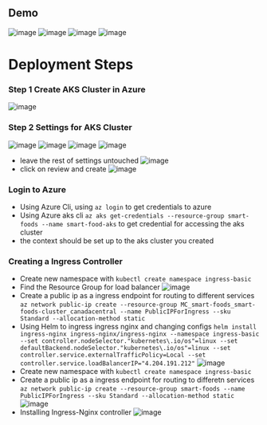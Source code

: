 ## Demo
![image](images/demo-img-0.png)
![image](images/demo-img-1.png)
![image](images/demo-img-2.png)
![image](images/demo-img-3.png)

# Deployment Steps

### Step 1 Create AKS Cluster in Azure

![image](images/createakscluster.png)

### Step 2 Settings for AKS Cluster

![image](images/settings-basic-1.png)
![image](images/settings-basic-2.png)
![image](images/settings-integration.png)
![image](images/settings-networking.png)

-   leave the rest of settings untouched
    ![image](images/settings-option.png)
-   click on review and create
    ![image](images/create-cluster.png)

### Login to Azure

-   Using Azure Cli, using `az login` to get credentials to azure
-   Using Azure aks cli `az aks get-credentials --resource-group smart-foods --name smart-food-aks` to get credential for accessing the aks cluster
-   the context should be set up to the aks cluster you created

### Creating a Ingress Controller

-   Create new namespace with `kubectl create namespace ingress-basic`
-   Find the Resource Group for load balancer
    ![image](images/rg-for-load-balancer.png)
-   Create a public ip as a ingress endpoint for routing to different services `az network public-ip create --resource-group MC_smart-foods_smart-foods-cluster_canadacentral --name PublicIPForIngress --sku Standard --allocation-method static`
-   Using Helm to ingress ingress nginx and changing configs `helm install ingress-nginx ingress-nginx/ingress-nginx --namespace ingress-basic --set controller.nodeSelector."kubernetes\.io/os"=linux --set defaultBackend.nodeSelector."kubernetes\.io/os"=linux --set controller.service.externalTrafficPolicy=Local --set controller.service.loadBalancerIP="4.204.191.212"`
    ![image](images/static-ip.png)
-   Create new namespace with `kubectl create namespace ingress-basic`
-   Create a public ip as a ingress endpoint for routing to differetn services `az network public-ip create --resource-group smart-foods --name PublicIPForIngress --sku Standard --allocation-method static`
    ![image](images/static-ip.png)
-   Installing Ingress-Nginx controller
    ![image](images/ingress-controller.png)
